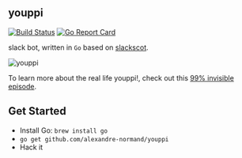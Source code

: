 youppi
------

[![Build Status](https://travis-ci.org/alexandre-normand/youppi.svg)](https://travis-ci.org/alexandre-normand/youppi) 
[![Go Report Card](https://goreportcard.com/badge/github.com/alexandre-normand/youppi)](https://goreportcard.com/report/github.com/alexandre-normand/youppi)

slack bot, written in `Go` based on [slackscot](https://github.com/alexandre-normand/slackscot).

![youppi](https://www.dropbox.com/s/bp202gxqq9hkeg1/youppi_ejected.gif?raw=1)

To learn more about the real life youppi!, check out this [99% invisible episode](http://99percentinvisible.org/episode/la-mascotte/).

Get Started 
-----------

*   Install Go: `brew install go`
*   `go get github.com/alexandre-normand/youppi`
*   Hack it
